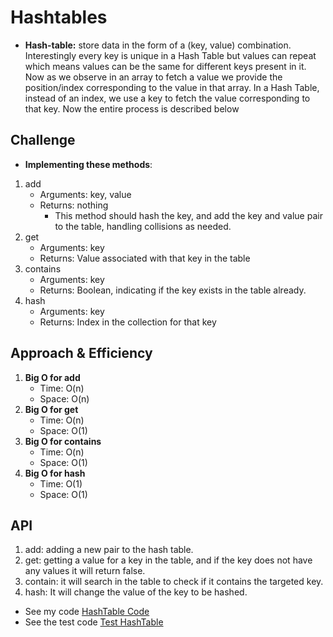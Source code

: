 # Hashtables
- **Hash-table:** store data in the form of a (key, value) combination. Interestingly every key is unique in a Hash Table but values can repeat which means values can be the same for different keys present in it. Now as we observe in an array to fetch a value we provide the position/index corresponding to the value in that array. In a Hash Table, instead of an index, we use a key to fetch the value corresponding to that key. Now the entire process is described below

## Challenge
- **Implementing these methods**:
1. add
    - Arguments: key, value
    - Returns: nothing
        - This method should hash the key, and add the key and value pair to the table, handling collisions as needed.
2. get
    - Arguments: key
    - Returns: Value associated with that key in the table
3. contains
    - Arguments: key
    - Returns: Boolean, indicating if the key exists in the table already.
4. hash
    - Arguments: key
    - Returns: Index in the collection for that key

## Approach & Efficiency
1. **Big O for add**
    - Time: O(n)
    - Space: O(n)
2. **Big O for get**
    - Time: O(n)
    - Space: O(1)
3. **Big O for contains**
    - Time: O(n)
    - Space: O(1)
4. **Big O for hash**
    - Time: O(1)
    - Space: O(1)
## API
1. add: adding a new pair to the hash table.
2. get: getting a value for a key in the table, and if the key does not have any values it will return false.
3. contain: it will search in the table to check if it contains the targeted key.
4. hash: It will change the value of the key to be hashed.

- See my code [HashTable Code](app/src/main/java/codeChallenge30/HashTable.java)
- See the test code [Test HashTable](app/src/test/java/codeChallenge30/AppTest.java)